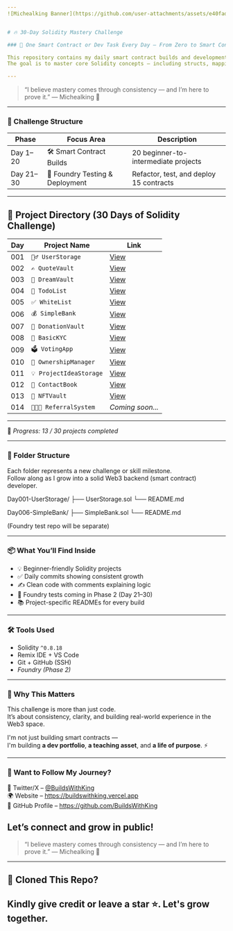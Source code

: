 ```yaml
---
![Michealking Banner](https://github.com/user-attachments/assets/e40fada9-bde2-4c65-854a-c0ad3f846622)


# 🔥 30-Day Solidity Mastery Challenge

### 🚀 One Smart Contract or Dev Task Every Day – From Zero to Smart Contract Hero

This repository contains my daily smart contract builds and development tasks as part of my 30-day Solidity mastery challenge.  
The goal is to master core Solidity concepts — including structs, mappings, modifiers, custom errors, access control, testing, and deployment — by building real-world smart contracts *and* leveling up with *Foundry testing and scripting*.

---
```

> “I believe mastery comes through consistency — and I’m here to prove it.”
— Michealking 👑
---

### 📅 Challenge Structure

| Phase | Focus Area                             | Description                                  |
|-------|-----------------------------------------|----------------------------------------------|
| Day 1–20 | 🛠 Smart Contract Builds             | 20 beginner-to-intermediate projects         |
| Day 21–30 | 🧪 Foundry Testing & Deployment     | Refactor, test, and deploy 15 contracts  |

---
## 📅 Project Directory (30 Days of Solidity Challenge)

| **Day** | **Project Name** | **Link** |
|-----|--------------|------|
| 001 | `🧍‍♂ UserStorage` | [View](https://github.com/BuildsWithKing/30-days-solidity-challenge/tree/main/Day001-UserStorage) |
| 002 | `✍ QuoteVault` | [View](https://github.com/BuildsWithKing/30-days-solidity-challenge/tree/main/Day002-QuoteVault) |
| 003 | `💭 DreamVault` | [View](https://github.com/BuildsWithKing/30-days-solidity-challenge/tree/main/Day003-DreamVault) |
| 004 | `📝 TodoList` | [View](https://github.com/BuildsWithKing/30-days-solidity-challenge/tree/main/Day004-TodoList) |
| 005 | `✅ WhiteList` | [View](https://github.com/BuildsWithKing/30-days-solidity-challenge/tree/main/Day005-WhiteList) |
| 006 | `💰 SimpleBank` | [View](https://github.com/BuildsWithKing/30-days-solidity-challenge/tree/main/Day006-SimpleBank) |
| 007 | `💖 DonationVault` | [View](https://github.com/BuildsWithKing/30-days-solidity-challenge/tree/main/Day007-DonationVault) |
| 008 | `🛂 BasicKYC` | [View](https://github.com/BuildsWithKing/30-days-solidity-challenge/tree/main/Day008-BasicKYC) |
| 009 | `🗳 VotingApp` | [View](https://github.com/BuildsWithKing/30-days-solidity-challenge/tree/main/Day009-VotingApp) |
| 010 | `🔐 OwnershipManager` | [View](https://github.com/BuildsWithKing/30-days-solidity-challenge/tree/main/Day010-OwnershipManager) |
| 011 | `💡 ProjectIdeaStorage` | [View](https://github.com/BuildsWithKing/30-days-solidity-challenge/tree/main/Day011-ProjectIdeaStorage) |
| 012 | `📕 ContactBook` | [View](https://github.com/BuildsWithKing/30-days-solidity-challenge/tree/main/Day012-ContactBook) |
| 013 | `🧾 NFTVault`  | [View](https://github.com/BuildsWithKing/30-days-solidity-challenge/tree/main/Day013-NFTVault)   |
| 014 | `🧑‍🤝‍🧑 ReferralSystem` | *Coming soon...* |


---
🧱 *Progress: 13 / 30 projects completed*


---
### 📂 Folder Structure

Each folder represents a new challenge or skill milestone.  
Follow along as I grow into a solid Web3 backend (smart contract) developer.

Day001-UserStorage/ ├── UserStorage.sol └── README.md

Day006-SimpleBank/ ├── SimpleBank.sol └── README.md

(Foundry test repo will be separate)

---

### 📦 What You’ll Find Inside

- 💡 Beginner-friendly Solidity projects  
- ✅ Daily commits showing consistent growth  
- ✍ Clean code with comments explaining logic  
- 🧪 Foundry tests coming in Phase 2 (Day 21–30)  
- 📚 Project-specific READMEs for every build  

---

### 🛠 Tools Used

- Solidity `^0.8.18`
- Remix IDE + VS Code
- Git + GitHub (SSH)
- *Foundry (Phase 2)*

---

### 🧠 Why This Matters

This challenge is more than just code.  
It’s about consistency, clarity, and building real-world experience in the Web3 space.

I'm not just building smart contracts —  
I'm building **a dev portfolio**, **a teaching asset**, and **a life of purpose**. ⚡

---

### 💬 Want to Follow My Journey?

📡 Twitter/X – [@BuildsWithKing](https://x.com/BuildsWithKing/)  
🌍 Website – https://buildswithking.vercel.app  
🧠 GitHub Profile – https://github.com/BuildsWithKing  

Let’s connect and grow in public!
---
> “I believe mastery comes through consistency — and I’m here to prove it.”
— Michealking 👑
---
## 🙏 Cloned This Repo?
Kindly give credit or leave a star ⭐. Let's grow together.
---
